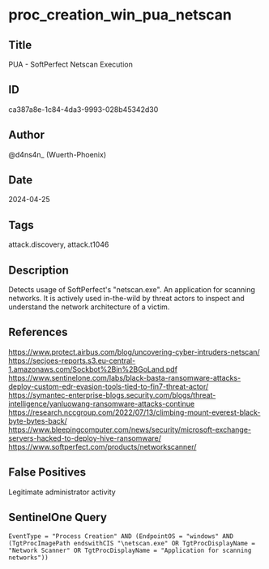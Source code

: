 # proc_creation_win_pua_netscan

## Title
PUA - SoftPerfect Netscan Execution

## ID
ca387a8e-1c84-4da3-9993-028b45342d30

## Author
@d4ns4n_ (Wuerth-Phoenix)

## Date
2024-04-25

## Tags
attack.discovery, attack.t1046

## Description
Detects usage of SoftPerfect's "netscan.exe". An application for scanning networks.
It is actively used in-the-wild by threat actors to inspect and understand the network architecture of a victim.


## References
https://www.protect.airbus.com/blog/uncovering-cyber-intruders-netscan/
https://secjoes-reports.s3.eu-central-1.amazonaws.com/Sockbot%2Bin%2BGoLand.pdf
https://www.sentinelone.com/labs/black-basta-ransomware-attacks-deploy-custom-edr-evasion-tools-tied-to-fin7-threat-actor/
https://symantec-enterprise-blogs.security.com/blogs/threat-intelligence/yanluowang-ransomware-attacks-continue
https://research.nccgroup.com/2022/07/13/climbing-mount-everest-black-byte-bytes-back/
https://www.bleepingcomputer.com/news/security/microsoft-exchange-servers-hacked-to-deploy-hive-ransomware/
https://www.softperfect.com/products/networkscanner/

## False Positives
Legitimate administrator activity

## SentinelOne Query
```
EventType = "Process Creation" AND (EndpointOS = "windows" AND (TgtProcImagePath endswithCIS "\netscan.exe" OR TgtProcDisplayName = "Network Scanner" OR TgtProcDisplayName = "Application for scanning networks"))

```